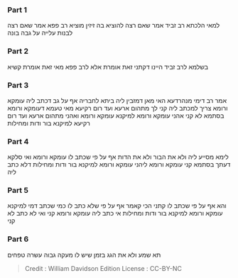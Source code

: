 
### Part 1
למאי הלכתא רב זביד אמר שאם רצה להוציא בה זיזין מוציא רב פפא אמר שאם רצה לבנות עלייה על גבה בונה

### Part 2
בשלמא לרב זביד היינו דקתני זאת אומרת אלא לרב פפא מאי זאת אומרת קשיא

### Part 3
אמר רב דימי מנהרדעא האי מאן דמזבין ליה ביתא לחבריה אף על גב דכתב ליה עומקא ורומא צריך למכתב ליה קני לך מתהום ארעא ועד רום רקיעא מאי טעמא דעומקא ורומא בסתמא לא קני אהני עומקא ורומא למיקנא עומקא ורומא ואהני מתהום ארעא ועד רום רקיעא למיקנא בור ודות ומחילות

### Part 4
לימא מסייע ליה ולא את הבור ולא את הדות אף על פי שכתב לו עומקא ורומא ואי סלקא דעתך בסתמא קני עומקא ורומא ליהני עומקא ורומא למיקנא בור ודות ומחילות דלא כתב ליה

### Part 5
והא אף על פי שכתב לו קתני הכי קאמר אף על פי שלא כתב לו כמי שכתב דמי למיקנא עומקא ורומא למיקנא בור ודות ומחילות אי כתב ליה עומקא ורומא קני ואי לא כתב לא קני

### Part 6
תא שמע ולא את הגג בזמן שיש לו מעקה גבוה עשרה טפחים

>Credit : William Davidson Edition
>License : CC-BY-NC